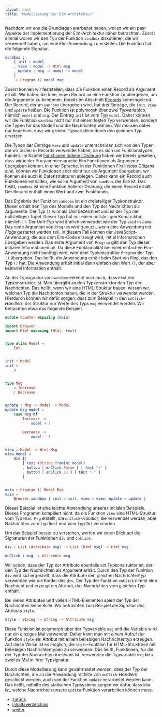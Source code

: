 ```yaml
---
layout: post
title: "Modellierung der Elm-Architektur"
---
```


Nachdem wir uns die Grundlagen erarbeitet haben, wollen wir ein paar Aspekte der Implementierung der Elm-Architektur näher betrachten.
Zuerst einmal wollen wir den Typ der Funktion `sandbox` diskutieren, die wir verwendet haben, um eine Elm-Anwendung zu erstellen.
Die Funktion hat die folgende Signatur.

```elm
sandbox :
    { init : model
    , view : model -> Html msg
    , update : msg -> model -> model
    }
    -> Program () model msg
```

Zuerst können wir feststellen, dass die Funktion einen Record als Argument erhält.
Wir haben die Idee, einen Record an eine Funktion zu übergeben, um die Argumente zu benennen, bereits im Abschnitt [Records](basics.md#records) kennengelernt.
Der Record, der an `sandbox` übergeben wird, hat drei Einträge, die `init`, `view` und `update` heißen.
Die Funktion ist polymorph über zwei Typvariablen, nämlich `model` und `msg`.
Der Eintrag `init` ist vom Typ `model`.
Daher können wir die Funktion `sandbox` nicht nur mit einem festen Typ verwenden, sondern die Typen für das Modell und die Nachrichten wählen.
Wir müssen dabei nur beachten, dass wir gleiche Typvariablen durch den gleichen Typ ersetzen.

Die Typen der Einträge `view` und `update` unterscheiden sich von den Typen, die wir bisher in Records verwendet haben, da es sich um Funktionstypen handelt.
Im Kapitel [Funktionen höherer Ordnung](higher-order.md) haben wir bereits gesehen, dass wir in der Programmiersprache Elm Funktionen als Argumente übergeben können.
In einer Sprache, in der Funktionen *First-class Citizens* sind, können wir Funktionen aber nicht nur als Argument übergeben, wir können sie auch in Datenstrukturen ablegen.
Daher kann ein Record auch Funktionen enthalten, wie es im Argument von `sandbox` der Fall ist.
Das heißt, `sandbox` ist eine Funktion höherer Ordnung, die einen Record erhält.
Der Record enthält einen Wert und zwei Funktionen.

Das Ergebnis der Funktion `sandbox` ist ein dreistelliger Typkonstruktor.
Dieser erhält den Typ des Modells und den Typ der Nachrichten als Argumente.
Der Typ `()` wird als *Unit* bezeichnet und ist der Typ der nullstelligen Tupel.
Dieser Typ hat nur einen nullstelligen Konstruktor, nämlich `()`.
Der *Unit*-Typ wird ähnlich verwendet wie der Typ `void` in Java.
Das erste Argument von `Program` wird genutzt, wenn eine Anwendung mit _Flags_ gestartet werden soll.
In diesem Fall können der JavaScript-Anwendung, die aus dem Elm-Code erzeugt wird, initial Informationen übergeben werden.
Das erste Argument von `Program` gibt den Typ dieser initialen Informationen an.
Da diese Funktionalität bei einer einfachen Elm-Anwendung nicht benötigt wird, wird dem Typkonstruktor `Program` der Typ `()` übergeben.
Das heißt, die Anwendung erhält beim Start ein _Flag_, das den Typ `()` hat.
Die Anwendung erhält initial dann einfach den Wert `()`, der aber keinerlei Information enthält.

An der Typsignatur von `sandbox` erkennt man auch, dass `Html` ein Typkonstruktor ist.
Man übergibt an den Typkonstruktor den Typ der Nachrichten.
Das heißt, wenn wir eine HTML-Struktur bauen, wissen wir, welchen Typ die Nachrichten haben, die in der Struktur verwendet werden.
Hierdurch können wir dafür sorgen, dass zum Beispiel in den `onClick`-*Handlern* der Struktur nur Werte des Typs `msg` verwendet werden.
Wir betrachten etwa das folgende Beispiel.

``` elm
module Counter exposing (main)

import Browser
import Html exposing (Html, text)


type alias Model =
    Int


init : Model
init =
    0


type Msg
    = Increase
    | Decrease


update : Msg -> Model -> Model
update msg model =
    case msg of
        Increase ->
            model + 1

        Decrease ->
            model - 1


view : Model -> Html Msg
view model =
    div []
        [ text (String.fromInt model)
        , button [ onClick False ] [ text "+" ]
        , button [ onClick 23 ] [ text "-" ]
        ]


main : Program () Model Msg
main =
    Browser.sandbox { init = init, view = view, update = update }
```

Dieses Beispiel ist eine leichte Abwandlung unseres initialen Beispiels.
Dieses Programm kompiliert nicht, da die Funktion `view` eine HTML-Struktur vom Typ `Html Msg` erstellt, die `onClick`-*Handler*, die verwendet werden, aber Nachrichten vom Typ `Bool` und vom Typ `Int` versenden.

Um das Beispiel besser zu verstehen, werfen wir einen Blick auf die Signaturen der Funktionen `div` und `onClick`.

``` elm
div : List (Attribute msg) -> List (Html msg) -> Html msg

onClick : msg -> Attribute msg
```

Wir sehen, dass der Typ der Attribute ebenfalls ein Typkonstruktor ist, der den Typ der Nachrichten als Argument erhält.
Durch den Typ der Funktion `div` wird sichergestellt, dass die Attribute den gleichen Nachrichtentyp verwenden wie die Kinder des `div`.
Der Typ der Funktion `onClick` nimmt eine Nachricht und erzeugt ein Attribut, das Nachrichten vom gleichen Typ enthält.

Bei vielen Attributen und vielen HTML-Elementen spielt der Typ der Nachrichten keine Rolle.
Wir betrachten zum Beispiel die Signatur des Attributs `style`.

``` elm
style : String -> String -> Attribute msg
```

Diese Funktion ist polymorph über der Typvariable `msg` und die Variable wird nur ein einziges Mal verwendet.
Daher kann man mit einem Aufruf der Funktion `style` ein Attribut mit einem beliebigen Nachrichtentyp erzeugen.
Auf diese Weise ist es möglich, die `style`-Funktion für HTML-Strukturen mit beliebigen Nachrichtentypen zu verwenden.
Das heißt, Funktionen, für die der Typ der Nachrichten irrelevant ist, verwenden die Typvariable `msg` kein zweites Mal in ihrer Typsignatur.

Durch diese Modellierung kann gewährleistet werden, dass der Typ der Nachrichten, die an die Anwendung mithilfe von `onClick`-*Handlern* geschickt werden, auch von der Funktion `update` verarbeitet werden kann.
Das heißt, mithilfe des statischen Typsystems sorgen wir dafür, dass klar ist, welche Nachrichten unsere `update`-Funktion verarbeiten können muss.

<div class="nav">
    <ul class="nav-row">
        <li class="nav-item nav-left"><a href="recursion.html">zurück</a></li>
        <li class="nav-item nav-center"><a href="index.html">Inhaltsverzeichnis</a></li>
        <li class="nav-item nav-right"><a href="subscriptions.html">weiter</a></li>
    </ul>
</div>